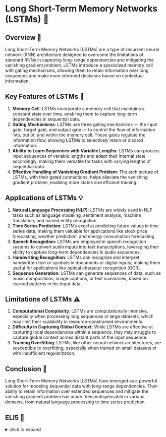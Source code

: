 # Long Short-Term Memory Networks (LSTMs) 🧠

## Overview 🌟
Long Short-Term Memory Networks (LSTMs) are a type of recurrent neural network (RNN) architecture designed to overcome the limitations of standard RNNs in capturing long-range dependencies and mitigating the vanishing gradient problem. LSTMs introduce a specialized memory cell with gating mechanisms, allowing them to retain information over long sequences and make more informed decisions based on contextual information.

## Key Features of LSTMs 🔄
1. **Memory Cell**: LSTMs incorporate a memory cell that maintains a constant state over time, enabling them to capture long-term dependencies in sequential data.
2. **Gating Mechanisms**: LSTMs use three gating mechanisms — the input gate, forget gate, and output gate — to control the flow of information into, out of, and within the memory cell. These gates regulate the information flow, allowing LSTMs to selectively retain or discard information.
3. **Ability to Learn Sequences with Variable Lengths**: LSTMs can process input sequences of variable lengths and adapt their internal state accordingly, making them versatile for tasks with varying lengths of sequential data.
4. **Effective Handling of Vanishing Gradient Problem**: The architecture of LSTMs, with their gated connections, helps alleviate the vanishing gradient problem, enabling more stable and efficient training.

## Applications of LSTMs 💡
1. **Natural Language Processing (NLP)**: LSTMs are widely used in NLP tasks such as language modeling, sentiment analysis, machine translation, and named entity recognition.
2. **Time Series Prediction**: LSTMs excel at predicting future values in time series data, making them valuable for applications like stock price forecasting, weather prediction, and energy consumption forecasting.
3. **Speech Recognition**: LSTMs are employed in speech recognition systems to convert audio inputs into text transcriptions, leveraging their ability to capture long-term dependencies in audio sequences.
4. **Handwriting Recognition**: LSTMs can recognize and interpret handwritten text or symbols in documents or digital inputs, making them useful for applications like optical character recognition (OCR).
5. **Sequence Generation**: LSTMs can generate sequences of data, such as music compositions, image captions, or text summaries, based on learned patterns in the input data.

## Limitations of LSTMs ⚠️
1. **Computational Complexity**: LSTMs are computationally intensive, especially when processing long sequences or large datasets, which may limit their scalability in resource-constrained environments.
2. **Difficulty in Capturing Global Context**: While LSTMs are effective at capturing local dependencies within a sequence, they may struggle to capture global context across distant parts of the input sequence.
3. **Training Overfitting**: LSTMs, like other neural network architectures, are susceptible to overfitting, especially when trained on small datasets or with insufficient regularization.

## Conclusion 🌟
Long Short-Term Memory Networks (LSTMs) have emerged as a powerful solution for modeling sequential data with long-range dependencies. Their ability to retain information over extended sequences and mitigate the vanishing gradient problem has made them indispensable in various domains, from natural language processing to time series prediction.


## ELI5 🧒
<details>
  <summary>click to expand</summary>
  
  ## Simple Understanding
  LSTMs (Long Short-Term Memory) neural networks are like a special type of brain that helps computers remember things from earlier in a sequence, just like we do with storybooks. 📙
  
  ### Here's how it works: 🛠️
  1. **Remembering Important Stuff**: LSTMs have a special memory cell that can store important information for a long time. This is like having a special notebook where you write down the important parts of the story as you read it.
  2. **Adding New Information**: As you read each page of the story, you can add new information to your notebook. The LSTM does the same thing with its memory cell. It adds new information from each new part of the sequence it sees.
  3. **Deciding What to Remember**: LSTMs are smart. They know when to remember something important and when to forget something less important. It's like when you remember the name of a new character in the story but forget the color of their shoes. LSTMs can do the same thing with the information they store.

  ## Test time 📄🖋
  
  Now, let's see if you got it! Here are your pick the right answer questions:
  1. What is an LSTM?
   - [ ] A. A type of computer that remembers stories.
   - [ ] B. A special type of neural network that can remember important things from earlier in a sequence.
   - [ ] C. A type of book that you can read to learn about science.

  <details>
    <summary>Click to reveal the correct answer and explanation</summary>
    > **Explanation:** 
    > - **Correct Answer:** B. A special type of neural network that can remember important things from earlier in a sequence.
    > - **Explanation:** An LSTM is indeed a special type of neural network designed to remember important information from earlier parts of a sequence.
  </details>
  
  2. What does an LSTM use to remember important information?
   - [ ] A. A special notebook
   - [ ] B. A magic wand
   - [ ] C. A memory cell

  <details>
    <summary>Click to reveal the correct answer and explanation</summary>
    > **Explanation:** 
    > - **Correct Answer:** C. A memory cell
    > - **Explanation:** An LSTM uses a memory cell to store and remember important information.
  <details>
  
  3. How does an LSTM decide what information to remember?
   - [ ] A. By forgetting everything it sees
   - [ ] B. By remembering only the first page of the story
   - [ ] C. By deciding what is important and what is not

  <details>
    <summary>Click to reveal the correct answer and explanation</summary>
    > **Explanation:** 
    > - **Correct Answer:** C. By deciding what is important and what is not
    > - **Explanation:** An LSTM decides what information to remember based on its importance, just like we do when reading a story.
  <details>


<details>
